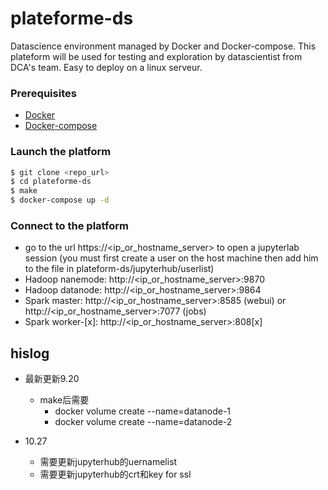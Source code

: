 # plateforme-ds

Datascience environment managed by Docker and Docker-compose. This plateform will be used for testing and exploration by datascientist from DCA's team. Easy to deploy on a linux serveur. 

### Prerequisites

- [Docker](https://www.docker.com)
- [Docker-compose](https://docs.docker.com/compose/)

### Launch the platform

```sh
$ git clone <repo_url>
$ cd plateforme-ds
$ make 
$ docker-compose up -d
```

### Connect to the platform

- go to the url https://<ip_or_hostname_server> to open a jupyterlab session
(you must first create a user on the host machine then add him to the file in plateform-ds/jupyterhub/userlist)
- Hadoop nanemode: http://<ip_or_hostname_server>:9870
- Hadoop datanode: http://<ip_or_hostname_server>:9864
- Spark master: http://<ip_or_hostname_server>:8585 (webui) or http://<ip_or_hostname_server>:7077 (jobs)
- Spark worker-[x]: http://<ip_or_hostname_server>:808[x]

## hislog
- 最新更新9.20
    - make后需要
        - docker volume create --name=datanode-1
        - docker volume create --name=datanode-2

- 10.27
    - 需要更新jupyterhub的uernamelist
    - 需要更新jupyterhub的crt和key for ssl